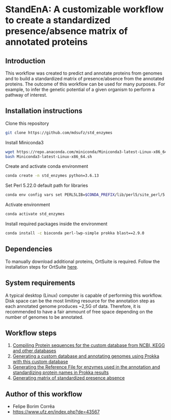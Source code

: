 # StandEnA: A customizable workflow to create a standardized presence/absence matrix of annotated proteins

## Introduction
This workflow was created to predict and annotate proteins 
from genomes and to build a standardized matrix of presence/absence from the annotated proteins.
The outcome of this workflow can be used for many purposes. For example, to infer the genetic potential 
of a given organism to perform a pathway of interest.

## Installation instructions
Clone this repository
```bash
git clone https://github.com/mdsufz/std_enzymes
```
Install Miniconda3
```bash
wget https://repo.anaconda.com/miniconda/Miniconda3-latest-Linux-x86_64.sh
bash Miniconda3-latest-Linux-x86_64.sh
```
Create and activate conda environment
```bash
conda create -n std_enzymes python=3.6.13
```

Set Perl 5.22.0 default path for libraries
```bash
conda env config vars set PERL5LIB=$CONDA_PREFIX/lib/perl5/site_perl/5.22.0/ -n std_enzymes
```

Activate environment
```bash
conda activate std_enzymes
```

Install required packages inside the environment
```bash
conda install -c bioconda perl-lwp-simple prokka blast==2.9.0
```
## Dependencies
To manually download additional proteins, OrtSuite is required. 
Follow the installation steps for OrtSuite [here](https://github.com/mdsufz/OrtSuite/).

## System requirements
A typical desktop (Linux) computer is capable of performing this workflow.
Disk space can be the most limiting resource for the annotation step as each annotated genome produces ~2,5G of data. Therefore, it is recommended to have a fair ammount of free space depending on the number of genomes to be annotated.


## Workflow steps
1. [Compiling Protein sequences for the custom database from NCBI, KEGG and other databases](docs/CUSTOMDB.md)
2. [Generating a custom database and annotating genomes using Prokka with this custom database](docs/ANNOTATION.md)
3. [Generating the Reference File for enzymes used in the annotation and standardizing protein names in Prokka results](docs/STANDARDIZING.md)
4. [Generating matrix of standardized presence absence](docs/PRESABS.md)

## Author of this workflow
- Felipe Borim Corrêa
- https://www.ufz.en/index.php?de=43567
